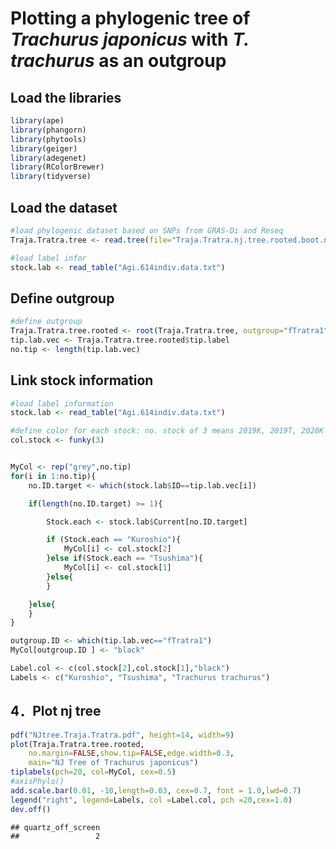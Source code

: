 # Plotting a phylogenic tree of *Trachurus* *japonicus* with *T.* *trachurus* as an outgroup

## Load the libraries

``` r
library(ape)
library(phangorn)
library(phytools)
library(geiger)
library(adegenet)
library(RColorBrewer)
library(tidyverse)
```

## Load the dataset

``` r
#load phylogenic dataset based on SNPs from GRAS-Di and Reseq
Traja.Tratra.tree <- read.tree(file="Traja.Tratra.nj.tree.rooted.boot.nwk")

#load label infor
stock.lab <- read_table("Agi.614indiv.data.txt")
```

## Define outgroup

``` r
#define outgroup
Traja.Tratra.tree.rooted <- root(Traja.Tratra.tree, outgroup="fTratra1")
tip.lab.vec <- Traja.Tratra.tree.rooted$tip.label
no.tip <- length(tip.lab.vec)
```

## Link stock information

``` r
#load label information
stock.lab <- read_table("Agi.614indiv.data.txt")

#define color for each stock: no. stock of 3 means 2019K, 2019T, 2020K 
col.stock <- funky(3) 


MyCol <- rep("grey",no.tip)
for(i in 1:no.tip){
    no.ID.target <- which(stock.lab$ID==tip.lab.vec[i])

    if(length(no.ID.target) >= 1){

        Stock.each <- stock.lab$Current[no.ID.target]

        if (Stock.each == "Kuroshio"){
            MyCol[i] <- col.stock[2]
        }else if(Stock.each == "Tsushima"){
            MyCol[i] <- col.stock[1]
        }else{
        }

    }else{
    }
}

outgroup.ID <- which(tip.lab.vec=="fTratra1")
MyCol[outgroup.ID ] <- "black"

Label.col <- c(col.stock[2],col.stock[1],"black")
Labels <- c("Kuroshio", "Tsushima", "Trachurus trachurus")
```

## 4．Plot nj tree

``` r
pdf("NJtree.Traja.Tratra.pdf", height=14, width=9)
plot(Traja.Tratra.tree.rooted,
    no.margin=FALSE,show.tip=FALSE,edge.width=0.3,
    main="NJ Tree of Trachurus japonicus")
tiplabels(pch=20, col=MyCol, cex=0.5)
#axisPhylo()
add.scale.bar(0.01, -10,length=0.03, cex=0.7, font = 1.0,lwd=0.7)
legend("right", legend=Labels, col =Label.col, pch =20,cex=1.0)
dev.off()
```

    ## quartz_off_screen 
    ##                 2
